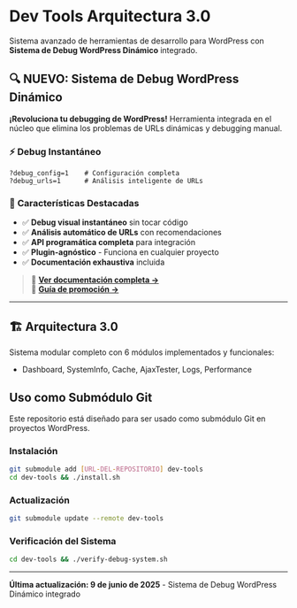 # Dev Tools Arquitectura 3.0

Sistema avanzado de herramientas de desarrollo para WordPress con **Sistema de Debug WordPress Dinámico** integrado.

## 🔍 **NUEVO: Sistema de Debug WordPress Dinámico**

**¡Revoluciona tu debugging de WordPress!** Herramienta integrada en el núcleo que elimina los problemas de URLs dinámicas y debugging manual.

### ⚡ **Debug Instantáneo**
```
?debug_config=1    # Configuración completa
?debug_urls=1      # Análisis inteligente de URLs
```

### 🎯 **Características Destacadas**
- ✅ **Debug visual instantáneo** sin tocar código
- ✅ **Análisis automático de URLs** con recomendaciones
- ✅ **API programática completa** para integración
- ✅ **Plugin-agnóstico** - Funciona en cualquier proyecto
- ✅ **Documentación exhaustiva** incluida

> 📖 **[Ver documentación completa →](docs/DEBUG-WORDPRESS-DYNAMIC.md)**  
> 🚀 **[Guía de promoción →](docs/PROMOCION-DEBUG-WORDPRESS-DINAMICO.md)**

---

## 🏗️ **Arquitectura 3.0**

Sistema modular completo con 6 módulos implementados y funcionales:
- Dashboard, SystemInfo, Cache, AjaxTester, Logs, Performance

## Uso como Submódulo Git

Este repositorio está diseñado para ser usado como submódulo Git en proyectos WordPress.

### Instalación
```bash
git submodule add [URL-DEL-REPOSITORIO] dev-tools
cd dev-tools && ./install.sh
```

### Actualización
```bash
git submodule update --remote dev-tools
```

### Verificación del Sistema
```bash
cd dev-tools && ./verify-debug-system.sh
```

---

**Última actualización: 9 de junio de 2025** - Sistema de Debug WordPress Dinámico integrado

